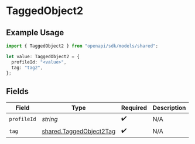 # TaggedObject2

## Example Usage

```typescript
import { TaggedObject2 } from "openapi/sdk/models/shared";

let value: TaggedObject2 = {
  profileId: "<value>",
  tag: "tag2",
};
```

## Fields

| Field                                                                     | Type                                                                      | Required                                                                  | Description                                                               |
| ------------------------------------------------------------------------- | ------------------------------------------------------------------------- | ------------------------------------------------------------------------- | ------------------------------------------------------------------------- |
| `profileId`                                                               | *string*                                                                  | :heavy_check_mark:                                                        | N/A                                                                       |
| `tag`                                                                     | [shared.TaggedObject2Tag](../../../sdk/models/shared/taggedobject2tag.md) | :heavy_check_mark:                                                        | N/A                                                                       |